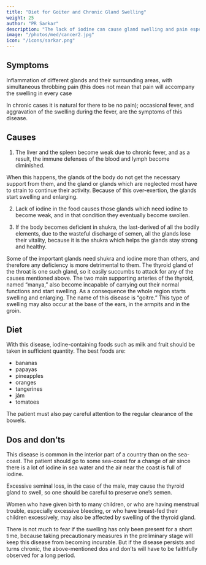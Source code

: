 ```yaml
---
title: "Diet for Goiter and Chronic Gland Swelling"
weight: 25
author: "PR Sarkar"
description: "The lack of iodine can cause gland swelling and pain especially the thyroid gland"
image: "/photos/med/cancer2.jpg"
icon: "/icons/sarkar.png"
---
```





## Symptoms 

Inflammation of different glands and their surrounding areas, with simultaneous throbbing pain (this does not mean that pain will accompany the swelling in every case

In chronic cases it is natural for there to be no pain); occasional fever, and aggravation of the swelling during the fever, are the symptoms of this disease.


## Causes

1. The liver and the spleen become weak due to chronic fever, and as a result, the immune defenses of the blood and lymph become diminished. 

When this happens, the glands of the body do not get the necessary support from them, and the gland or glands which are neglected most have to strain to continue their activity. Because of this over-exertion, the glands start swelling and enlarging.

2. Lack of iodine in the food causes those glands which need iodine to become weak, and in that condition they eventually become swollen.

3. If the body becomes deficient in shukra, the last-derived of all the bodily elements, due to the wasteful discharge of semen, all the glands lose their vitality, because it is the shukra which helps the glands stay strong and healthy.


Some of the important glands need shukra and iodine more than others, and therefore any deficiency is more detrimental to them. The thyroid gland of the throat is one such gland, so it easily succumbs to attack for any of the causes mentioned above. The two main supporting arteries of the thyroid, named “manya,” also become incapable of carrying out their normal functions and start swelling. As a consequence the whole region starts swelling and enlarging. The name of this disease is “goitre.” This type of swelling may also occur at the base of the ears, in the armpits and in the groin.

<!-- Treatment:
Morning – Utkśepa Mudrá, Karmásana, Ud́d́ayana Mudrá, Mayúrásana, Bandhatraya Yoga Mudrá, and Práńáyáma concentrating on the controlling point of the relevant glands.
Evening – Sarváuṋgásana, Matsyamudrá, Agnisára Mudrá and Matsyendrásana. The patient has to observe carefully the procedures for sun-bathing, drinking water and fasting (see Appendix.) -->


## Diet

With this disease, iodine-containing foods such as milk and fruit should be taken in sufficient quantity. The best foods are:
- bananas
- papayas
- pineapples
- oranges
- tangerines
- jám
- tomatoes

The patient must also pay careful attention to the regular clearance of the bowels.


## Dos and don’ts

This disease is common in the interior part of a country than on the sea-coast. The patient should go to some sea-coast for a change of air since there is a lot of iodine in sea water and the air near the coast is full of iodine.

Excessive seminal loss, in the case of the male, may cause the thyroid gland to swell, so one should be careful to preserve one’s semen.

Women who have given birth to many children, or who are having menstrual trouble, especially excessive bleeding, or who have breast-fed their children excessively, may also be affected by swelling of the thyroid gland.

There is not much to fear if the swelling has only been present for a short time, because taking precautionary measures in the preliminary stage will keep this disease from becoming incurable. But if the disease persists and turns chronic, the above-mentioned dos and don’ts will have to be faithfully observed for a long period.
